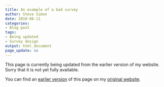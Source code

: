 ```yaml
---
title: An example of a bad survey
author: Steve Simon
date: 2010-06-11
categories:
- Blog post
tags:
- Being updated
- Survey design
output: html_document
page_update: no
---
```


This page is currently being updated from the earlier version of my website. Sorry that it is not yet fully available.

<!---More--->

You can find an [earlier version][sim1] of this page on my [original website][sim2].

[sim1]: http://www.pmean.com/10/BadSurvey.html
[sim2]: http://www.pmean.com/original_site.html

